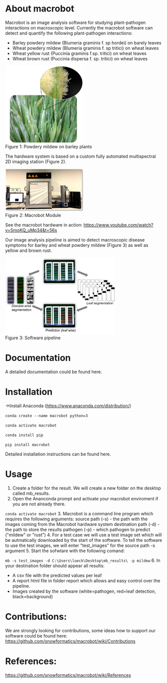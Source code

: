 # About macrobot

Macrobot is an image analysis software for studying plant-pathogen interactions on macroscopic level. Currently the macrobot software can detect and quantify the following plant-pathogen interactions:
- Barley powdery mildew (Blumeria graminis f. sp hordei) on barely leaves 
- Wheat powdery mildew (Blumeria graminis f. sp tritici) on wheat leaves
- Wheat yellow rust (Puccinia graminis f.sp. tritici) on wheat leaves
- Wheat brown rust  (Puccinia dispersa f. sp. tritici) on wheat leaves

<img src="https://github.com/snowformatics/GSOC/blob/master/Slide1.png" width="50%" height="50%"><br>
Figure 1: Powdery mildew on barley plants

The hardware system is based on a custom fully automated multispectral 2D imaging station (Figure 2).

<img src="https://github.com/snowformatics/GSOC/blob/master/Bild8.png" width="50%" height="50%"><br>
Figure 2: Macrobot Module

See the macrobot hardware in action:
https://www.youtube.com/watch?v=SmoKQ_uMp34&t=56s

Our image analysis pipeline is aimed to detect macroscopic disease symptoms for barley and wheat powdery mildew (Figure 3) as well as yellow and brown rust. 

<img src="https://github.com/snowformatics/GSOC/blob/master/pipeline.png" width="70%" height="70%"><br>
Figure 3: Software pipeline

# Documentation
A detailed documentation could be found here.


# Installation
->Install Anaconda (https://www.anaconda.com/distribution/)

`conda create --name macrobot python=3`

`conda activate macrobot`

`conda install pip`

`pip install macrobot`

Detailed installation instructions can be found here.

# Usage

1. Create a folder for the result. We will create a new folder on the desktop called mb_results.
2. Open the Ananconda prompt and activate your macrobot enviroment if you are not already there.

`conda activate macrobot`
3. Macrobot is a command line program which requires the following arguments:
source path (-s) - the path with the images coming from the Macrobot hardware system
destination path (-d) - the path to store the results
pathogen (-p) - which pathogen to predict ("mildew" or "rust")
4. For a test case we will use a test image set which will be autmatically downloaded by the start of the software. 
To tell the software to use the test images, we will enter "test_images" for the source path -s argument
5. Start the sofwtare with the following comand:

`mb -s test_images -d C:\Users\lueck\Desktop\mb_results\ -p mildew`
6. In your destination folder should appear all results:
- A csv file with the predicted values per leaf
- A report html file in folder report which allows and easy control over the pipeline.
- Images created by the software (white=pathogen, red=leaf detection, black=background)

# Contributions:
We are strongly looking for contributions, some ideas how to support our software could be found here:
https://github.com/snowformatics/macrobot/wiki/Contributions

# References:
https://github.com/snowformatics/macrobot/wiki/References
